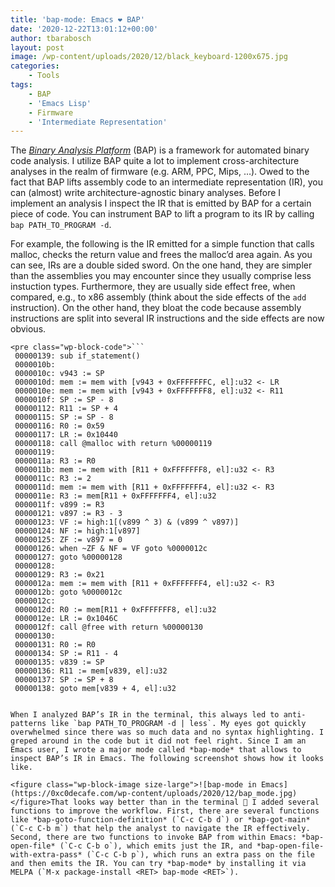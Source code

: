 ```yaml
---
title: 'bap-mode: Emacs ❤️ BAP'
date: '2020-12-22T13:01:12+00:00'
author: tbarabosch
layout: post
image: /wp-content/uploads/2020/12/black_keyboard-1200x675.jpg
categories:
    - Tools
tags:
    - BAP
    - 'Emacs Lisp'
    - Firmware
    - 'Intermediate Representation'
---
```


The *[Binary Analysis Platform](https://github.com/BinaryAnalysisPlatform/bap)* (BAP) is a framework for automated binary code analysis. I utilize BAP quite a lot to implement cross-architecture analyses in the realm of firmware (e.g. ARM, PPC, Mips, …). Owed to the fact that BAP lifts assembly code to an intermediate representation (IR), you can (almost) write architecture-agnostic binary analyses. Before I implement an analysis I inspect the IR that is emitted by BAP for a certain piece of code. You can instrument BAP to lift a program to its IR by calling `bap PATH_TO_PROGRAM -d`.

For example, the following is the IR emitted for a simple function that calls malloc, checks the return value and frees the malloc’d area again. As you can see, IRs are a double sided sword. On the one hand, they are simpler than the assemblies you may encounter since they usually comprise less instuction types. Furthermore, they are usually side effect free, when compared, e.g., to x86 assembly (think about the side effects of the `add` instruction). On the other hand, they bloat the code because assembly instructions are split into several IR instructions and the side effects are now obvious.

```
<pre class="wp-block-code">```
 00000139: sub if_statement()
 0000010b: 
 0000010c: v943 := SP
 0000010d: mem := mem with [v943 + 0xFFFFFFFC, el]:u32 <- LR
 0000010e: mem := mem with [v943 + 0xFFFFFFF8, el]:u32 <- R11
 0000010f: SP := SP - 8
 00000112: R11 := SP + 4
 00000115: SP := SP - 8
 00000116: R0 := 0x59
 00000117: LR := 0x10440
 00000118: call @malloc with return %00000119
 00000119: 
 0000011a: R3 := R0
 0000011b: mem := mem with [R11 + 0xFFFFFFF8, el]:u32 <- R3
 0000011c: R3 := 2
 0000011d: mem := mem with [R11 + 0xFFFFFFF4, el]:u32 <- R3
 0000011e: R3 := mem[R11 + 0xFFFFFFF4, el]:u32
 0000011f: v899 := R3
 00000121: v897 := R3 - 3
 00000123: VF := high:1[(v899 ^ 3) & (v899 ^ v897)]
 00000124: NF := high:1[v897]
 00000125: ZF := v897 = 0
 00000126: when ~ZF & NF = VF goto %0000012c
 00000127: goto %00000128
 00000128: 
 00000129: R3 := 0x21
 0000012a: mem := mem with [R11 + 0xFFFFFFF4, el]:u32 <- R3
 0000012b: goto %0000012c
 0000012c: 
 0000012d: R0 := mem[R11 + 0xFFFFFFF8, el]:u32
 0000012e: LR := 0x1046C
 0000012f: call @free with return %00000130
 00000130: 
 00000131: R0 := R0
 00000134: SP := R11 - 4
 00000135: v839 := SP
 00000136: R11 := mem[v839, el]:u32
 00000137: SP := SP + 8
 00000138: goto mem[v839 + 4, el]:u32
```
```

When I analyzed BAP’s IR in the terminal, this always led to anti-patterns like `bap PATH_TO_PROGRAM -d | less`. My eyes got quickly overwhelmed since there was so much data and no syntax highlighting. I greped around in the code but it did not feel right. Since I am an Emacs user, I wrote a major mode called *bap-mode* that allows to inspect BAP’s IR in Emacs. The following screenshot shows how it looks like.

<figure class="wp-block-image size-large">![bap-mode in Emacs](https://0xc0decafe.com/wp-content/uploads/2020/12/bap_mode.jpg)</figure>That looks way better than in the terminal 🙂 I added several functions to improve the workflow. First, there are several functions like *bap-goto-function-definition* (`C-c C-b d`) or *bap-got-main* (`C-c C-b m`) that help the analyst to navigate the IR effectively. Second, there are two functions to invoke BAP from within Emacs: *bap-open-file* (`C-c C-b o`), which emits just the IR, and *bap-open-file-with-extra-pass* (`C-c C-b p`), which runs an extra pass on the file and then emits the IR. You can try *bap-mode* by installing it via MELPA (`M-x package-install <RET> bap-mode <RET>`).
